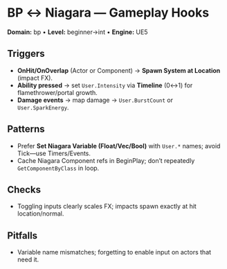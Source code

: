 # BP ↔ Niagara — Gameplay Hooks
**Domain:** bp • **Level:** beginner→int • **Engine:** UE5

## Triggers
- **OnHit/OnOverlap** (Actor or Component) → **Spawn System at Location** (impact FX).
- **Ability pressed** → set `User.Intensity` via **Timeline** (0↔1) for flamethrower/portal growth.
- **Damage events** → map damage → `User.BurstCount` or `User.SparkEnergy`.

## Patterns
- Prefer **Set Niagara Variable (Float/Vec/Bool)** with `User.*` names; avoid Tick—use Timers/Events.
- Cache Niagara Component refs in BeginPlay; don’t repeatedly `GetComponentByClass` in loop.

## Checks
- Toggling inputs clearly scales FX; impacts spawn exactly at hit location/normal.

## Pitfalls
- Variable name mismatches; forgetting to enable input on actors that need it.
